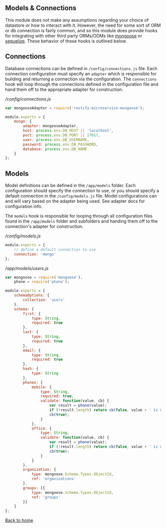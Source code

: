 ## Models & Connections
This module does not make any assumptions regarding your choice of datastore or how to interact with it. However, the need for some sort of ORM or db connection is fairly common, and so this module does provide hooks for integrating with other third party ORMs/ODMs like [mongoose](http://mongoosejs.com/) or [sequelize](http://docs.sequelizejs.com/en/latest/). These behavior of these hooks is outlined below.


## Connections
Database connections can be defined in `/config/connections.js` file. Each connection configuration must specify an `adapter` which is responsible for building and returning a connection via the configuration. The `connections` hook will loop through the connections defined in the configuration file and hand them off to the appropriate adapter for construction.


*/config/connections.js*
```javascript
var mongooseAdapter = require('restify-microservice-mongoose');

module.exports = {
    mongo: {
        adapter: mongooseAdapter,
        host: process.env.DB_HOST || 'localhost',
        port: process.env.DB_PORT || 27017,
        user: process.env.DB_USERNAME,
        password: process.env.DB_PASSWORD,
        database: process.env.DB_NAME
    }
};
```


## Models
Model definitions can be defined in the `/app/models` folder. Each configuration should specify the connection to use, or you should specify a default connection in the `/config/models.js` file. Model configurations can and will vary based on the adapter being used. See adapter docs for configuration info.

The `models` hook is responsible for looping through all configuration files found in the `/app/models` folder and subfolders and handing them off to the connection's adapter for construction.


*/config/models.js*
```javascript
module.exports = {
    // define a default connection to use
    connection: 'mongo'
};
```
*/app/models/users.js*
```javascript
var mongoose = require('mongoose'),
    phone = require('phone');

module.exports = {
    schemaOptions: {
        collection: 'users'
    },
    schema: {
        first: {
            type: String,
            required: true
        },
        last: {
            type: String,
            required: true
        },
        email: {
            type: String,
            required: true
        },
        hash: {
            type: String
        },
        phones: {
            mobile: {
                type: String,
                required: true,
                validate: function(value, cb) {
                    var result = phone(value);
                    if (!result.length) return cb(false, value + ' is not a valid phone number');
                    cb(true);
                }
            },
            office: {
                type: String,
                validate: function(value, cb) {
                    var result = phone(value);
                    if (!result.length) return cb(false, value + ' is not a valid phone number');
                    cb(true);
                }
            }
        },
        organization: {
            type: mongoose.Schema.Types.ObjectId,
            ref: 'organizations'
        },
        groups: [{
            type: mongoose.Schema.Types.ObjectId,
            ref: 'groups'
        }]
    }
};
```
[Back to home](/README.md)
